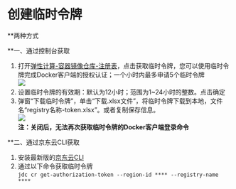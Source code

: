 # 创建临时令牌

 **两种方式

**一、通过控制台获取

1. 打开[弹性计算-容器镜像仓库-注册表](https://cns-console.jdcloud.com/host/containerregistry/list)，点击获取临时令牌，您可以使用临时令牌完成Docker客户端的授权认证；一个小时内最多申请5个临时令牌  
 ![](https://github.com/jdcloudcom/cn/blob/edit/image/Elastic-Compute/Container-Registry/获取临时令牌.png)   
 2. 设置临时令牌的有效期：默认为12小时；范围为1~24小时的整数。点击确定  
 3. 弹窗“下载临时令牌”，单击“下载.xlsx文件”，将临时令牌下载到本地，文件名“registry名称-token.xlsx”。或者复制保存信息。  
![](https://github.com/jdcloudcom/cn/blob/edit/image/Elastic-Compute/Container-Registry/下载临时令牌.png)  
**注：关闭后，无法再次获取临时令牌的Docker客户端登录命令**

**二、通过京东云CLI获取

 1. 安装最新版的[京东云CLI](https://docs.jdcloud.com/cn/cli/introduction)
 2. 通过以下命令获取临时令牌  
    `jdc cr get-authorization-token --region-id **** --registry-name ****`
